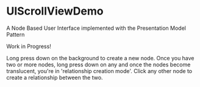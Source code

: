 UIScrollViewDemo
================

A Node Based User Interface implemented with the Presentation Model Pattern

Work in Progress!

Long press down on the background to create a new node. Once you have two or more nodes, long press down on any and once the nodes become translucent, you're in 'relationship creation mode'. Click any other node to create a relationship between the two.


